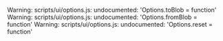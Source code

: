 Warning: scripts/ui/options.js: undocumented: 'Options.toBlob = function'
Warning: scripts/ui/options.js: undocumented: 'Options.fromBlob = function'
Warning: scripts/ui/options.js: undocumented: 'Options.reset = function'
